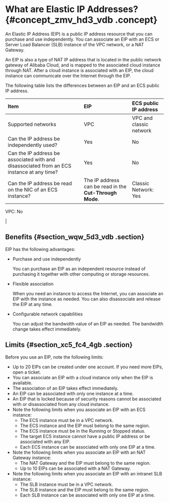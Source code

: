 # What are Elastic IP Addresses? {#concept_zmv_hd3_vdb .concept}

An Elastic IP Address \(EIP\) is a public IP address resource that you can purchase and use independently. You can associate an EIP with an ECS or Server Load Balancer \(SLB\) instance of the VPC network, or a NAT Gateway.

An EIP is also a type of NAT IP address that is located in the public network gateway of Alibaba Cloud, and is mapped to the associated cloud instance through NAT. After a cloud instance is associated with an EIP, the cloud instance can communicate over the Internet through the EIP.

The following table lists the differences between an EIP and an ECS public IP address.

|Item|EIP|ECS public IP address|
|:---|:--|:--------------------|
|Supported networks|VPC|VPC and classic network|
|Can the IP address be independently used?|Yes|No|
|Can the IP address be associated with and disassociated from an ECS instance at any time?|Yes|No|
|Can the IP address be read on the NIC of an ECS instance?|The IP address can be read in the **Cut-Through Mode**.| Classic Network: Yes

 VPC: No

 |

## Benefits {#section_wqw_5d3_vdb .section}

EIP has the following advantages:

-   Purchase and use independently

    You can purchase an EIP as an independent resource instead of purchasing it together with other computing or storage resources.

-   Flexible association

    When you need an instance to access the Internet, you can associate an EIP with the instance as needed. You can also disassociate and release the EIP at any time.

-   Configurable network capabilities

    You can adjust the bandwidth value of an EIP as needed. The bandwidth change takes effect immediately.


## Limits {#section_xc5_fc4_4gb .section}

Before you use an EIP, note the following limits:

-   Up to 20 EIPs can be created under one account. If you need more EIPs, open a ticket.
-   You can associate an EIP with a cloud instance only when the EIP is available.
-   The association of an EIP takes effect immediately.
-   An EIP can be associated with only one instance at a time.
-   An EIP that is locked because of security reasons cannot be associated with or disassociated from any cloud instance.
-   Note the following limits when you associate an EIP with an ECS instance:
    -   The ECS instance must be in a VPC network.
    -   The ECS instance and the EIP must belong to the same region.
    -   The ECS instance must be in the Running or Stopped status.
    -   The target ECS instance cannot have a public IP address or be associated with any EIP.
    -   Each ECS instance can be associated with only one EIP at a time.
-   Note the following limits when you associate an EIP with an NAT Gateway instance:
    -   The NAT Gateway and the EIP must belong to the same region.
    -   Up to 10 EIPs can be associated with a NAT Gateway.
-   Note the following limits when you associate an EIP with an intranet SLB instance:
    -   The SLB instance must be in a VPC network.
    -   The SLB instance and the EIP must belong to the same region.
    -   Each SLB instance can be associated with only one EIP at a time.

